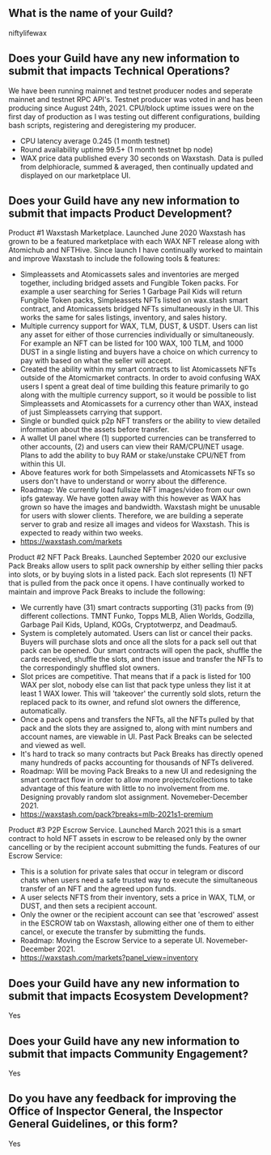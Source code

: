 ## What is the name of your Guild?

niftylifewax

## Does your Guild have any new information to submit that impacts Technical Operations?

We have been running mainnet and testnet producer nodes and seperate mainnet and testnet RPC API's. Testnet producer was voted in and has been producing since August 24th, 2021. CPU/block uptime issues were on the first day of production as I was testing out different configurations, building bash scripts, registering and deregistering my producer.

- CPU latency average 0.245 (1 month testnet)
- Round availability uptime 99.5+ (1 month testnet bp node)
- WAX price data published every 30 seconds on Waxstash. Data is pulled from delphioracle, summed & averaged, then continually updated and displayed on our marketplace UI. 

## Does your Guild have any new information to submit that impacts Product Development?

Product #1 Waxstash Marketplace. Launched June 2020 Waxstash has grown to be a featured marketplace with each WAX NFT release along with Atomichub and NFTHive. Since launch I have continually worked to maintain and improve Waxstash to include the following tools & features:

- Simpleassets and Atomicassets sales and inventories are merged together, including bridged assets and Fungible Token packs. For example a user searching for Series 1 Garbage Pail Kids will return Fungible Token packs, Simpleassets NFTs listed on wax.stash smart contract, and Atomicassets bridged NFTs simultaneously in the UI. This works the same for sales listings, inventory, and sales history.
-  Multiple currency support for WAX, TLM, DUST, & USDT. Users can list any asset for either of those currencies individually or simultaneously. For example an NFT can be listed for 100 WAX, 100 TLM, and 1000 DUST in a single listing and buyers have a choice on which currency to pay with based on what the seller will accept.
-  Created the ability within my smart contracts to list Atomicassets NFTs outside of the Atomicmarket contracts. In order to avoid confusing WAX users I spent a great deal of time building this feature primarily to go along with the multiple currency support, so it would be possible to list Simpleassets and Atomicassets for a currency other than WAX, instead of just Simpleassets carrying that support.
-  Single or bundled quick p2p NFT transfers or the ability to view detailed information about the assets before transfer.
-  A wallet UI panel where (1) supported currencies can be transferred to other accounts, (2) and users can view their RAM/CPU/NET usage. Plans to add the ability to buy RAM or stake/unstake CPU/NET from within this UI.
-  Above features work for both Simpelassets and Atomicassets NFTs so users don't have to understand or worry about the difference.
-  Roadmap: We currently load fullsize NFT images/video from our own ipfs gateway. We have gotten away with this however as WAX has grown so have the images and bandwidth. Waxstash might be unusable for users with slower clients. Therefore, we are building a seperate server to grab and resize all images and videos for Waxstash. This is expected to ready within two weeks.
-  https://waxstash.com/markets

Product #2 NFT Pack Breaks. Launched September 2020 our exclusive Pack Breaks allow users to split pack ownership by either selling thier packs into slots, or by buying slots in a listed pack. Each slot represents (1) NFT that is pulled from the pack once it opens. I have continually worked to maintain and improve Pack Breaks to include the following:
- We currently have (31) smart contracts supporting (31) packs from (9) different collections. TMNT Funko, Topps MLB, Alien Worlds, Godzilla, Garbage Pail Kids, Upland, KOGs, Cryptotwerpz, and Deadmau5.
- System is completely automated. Users can list or cancel their packs. Buyers will purchase slots and once all the slots for a pack sell out that pack can be opened. Our smart contracts will open the pack, shuffle the cards received, shuffle the slots, and then issue and transfer the NFTs to the correspondingly shuffled slot owners.
- Slot prices are competitive. That means that if a pack is listed for 100 WAX per slot, nobody else can list that pack type unless they list it at least 1 WAX lower. This will 'takeover' the currently sold slots, return the replaced pack to its owner, and refund slot owners the difference, automatically.
- Once a pack opens and transfers the NFTs, all the NFTs pulled by that pack and the slots they are assigned to, along with mint numbers and account names, are viewable in UI. Past Pack Breaks can be selected and viewed as well.
- It's hard to track so many contracts but Pack Breaks has directly opened many hundreds of packs accounting for thousands of NFTs delivered.
- Roadmap: Will be moving Pack Breaks to a new UI and redesigning the smart contract flow in order to allow more projects/collections to take advantage of this feature with little to no involvement from me. Designing provably random slot assignment. Novemeber-December 2021.
- https://waxstash.com/pack?breaks=mlb-2021s1-premium

Product #3 P2P Escrow Service. Launched March 2021 this is a smart contract to hold NFT assets in escrow to be released only by the owner cancelling or by the recipient account submitting the funds. Features of our Escrow Service:
- This is a solution for private sales that occur in telegram or discord chats when users need a safe trusted way to execute the simultaneous transfer of an NFT and the agreed upon funds.
- A user selects NFTS from their inventory, sets a price in WAX, TLM, or DUST, and then sets a recipient account.
- Only the owner or the recipient account can see that 'escrowed' assest in the ESCROW tab on Waxstash, allowing either one of them to either cancel, or execute the transfer by submitting the funds.
- Roadmap: Moving the Escrow Service to a seperate UI. Novemeber-December 2021.
- https://waxstash.com/markets?panel_view=inventory

## Does your Guild have any new information to submit that impacts Ecosystem Development?

Yes

## Does your Guild have any new information to submit that impacts Community Engagement?

Yes

## Do you have any feedback for improving the Office of Inspector General, the Inspector General Guidelines, or this form?

Yes
